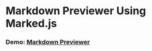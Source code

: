 # Markdown Previewer Using Marked.js
### Demo: [Markdown Previewer](https://codepen.io/rohan-shakya/full/xxZqQqQ)